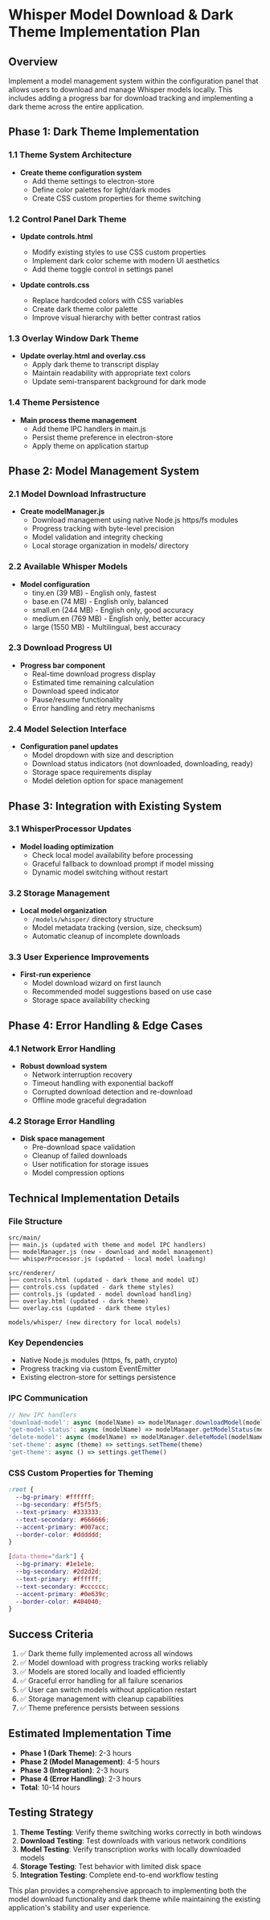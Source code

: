 # Whisper Model Download & Dark Theme Implementation Plan

## Overview
Implement a model management system within the configuration panel that allows users to download and manage Whisper models locally. This includes adding a progress bar for download tracking and implementing a dark theme across the entire application.

## Phase 1: Dark Theme Implementation

### 1.1 Theme System Architecture
- **Create theme configuration system**
  - Add theme settings to electron-store
  - Define color palettes for light/dark modes
  - Create CSS custom properties for theme switching

### 1.2 Control Panel Dark Theme
- **Update controls.html**
  - Modify existing styles to use CSS custom properties
  - Implement dark color scheme with modern UI aesthetics
  - Add theme toggle control in settings panel

- **Update controls.css**
  - Replace hardcoded colors with CSS variables
  - Create dark theme color palette
  - Improve visual hierarchy with better contrast ratios

### 1.3 Overlay Window Dark Theme
- **Update overlay.html and overlay.css**
  - Apply dark theme to transcript display
  - Maintain readability with appropriate text colors
  - Update semi-transparent background for dark mode

### 1.4 Theme Persistence
- **Main process theme management**
  - Add theme IPC handlers in main.js
  - Persist theme preference in electron-store
  - Apply theme on application startup

## Phase 2: Model Management System

### 2.1 Model Download Infrastructure
- **Create modelManager.js**
  - Download management using native Node.js https/fs modules
  - Progress tracking with byte-level precision
  - Model validation and integrity checking
  - Local storage organization in models/ directory

### 2.2 Available Whisper Models
- **Model configuration**
  - tiny.en (39 MB) - English only, fastest
  - base.en (74 MB) - English only, balanced
  - small.en (244 MB) - English only, good accuracy
  - medium.en (769 MB) - English only, better accuracy
  - large (1550 MB) - Multilingual, best accuracy

### 2.3 Download Progress UI
- **Progress bar component**
  - Real-time download progress display
  - Estimated time remaining calculation
  - Download speed indicator
  - Pause/resume functionality
  - Error handling and retry mechanisms

### 2.4 Model Selection Interface
- **Configuration panel updates**
  - Model dropdown with size and description
  - Download status indicators (not downloaded, downloading, ready)
  - Storage space requirements display
  - Model deletion option for space management

## Phase 3: Integration with Existing System

### 3.1 WhisperProcessor Updates
- **Model loading optimization**
  - Check local model availability before processing
  - Graceful fallback to download prompt if model missing
  - Dynamic model switching without restart

### 3.2 Storage Management
- **Local model organization**
  - `/models/whisper/` directory structure
  - Model metadata tracking (version, size, checksum)
  - Automatic cleanup of incomplete downloads

### 3.3 User Experience Improvements
- **First-run experience**
  - Model download wizard on first launch
  - Recommended model suggestions based on use case
  - Storage space availability checking

## Phase 4: Error Handling & Edge Cases

### 4.1 Network Error Handling
- **Robust download system**
  - Network interruption recovery
  - Timeout handling with exponential backoff
  - Corrupted download detection and re-download
  - Offline mode graceful degradation

### 4.2 Storage Error Handling
- **Disk space management**
  - Pre-download space validation
  - Cleanup of failed downloads
  - User notification for storage issues
  - Model compression options

## Technical Implementation Details

### File Structure
```
src/main/
├── main.js (updated with theme and model IPC handlers)
├── modelManager.js (new - download and model management)
└── whisperProcessor.js (updated - local model loading)

src/renderer/
├── controls.html (updated - dark theme and model UI)
├── controls.css (updated - dark theme styles)
├── controls.js (updated - model download handling)
├── overlay.html (updated - dark theme)
└── overlay.css (updated - dark theme styles)

models/whisper/ (new directory for local models)
```

### Key Dependencies
- Native Node.js modules (https, fs, path, crypto)
- Progress tracking via custom EventEmitter
- Existing electron-store for settings persistence

### IPC Communication
```javascript
// New IPC handlers
'download-model': async (modelName) => modelManager.downloadModel(modelName)
'get-model-status': async (modelName) => modelManager.getModelStatus(modelName)
'delete-model': async (modelName) => modelManager.deleteModel(modelName)
'set-theme': async (theme) => settings.setTheme(theme)
'get-theme': async () => settings.getTheme()
```

### CSS Custom Properties for Theming
```css
:root {
  --bg-primary: #ffffff;
  --bg-secondary: #f5f5f5;
  --text-primary: #333333;
  --text-secondary: #666666;
  --accent-primary: #007acc;
  --border-color: #dddddd;
}

[data-theme="dark"] {
  --bg-primary: #1e1e1e;
  --bg-secondary: #2d2d2d;
  --text-primary: #ffffff;
  --text-secondary: #cccccc;
  --accent-primary: #0e639c;
  --border-color: #404040;
}
```

## Success Criteria
1. ✅ Dark theme fully implemented across all windows
2. ✅ Model download with progress tracking works reliably
3. ✅ Models are stored locally and loaded efficiently
4. ✅ Graceful error handling for all failure scenarios
5. ✅ User can switch models without application restart
6. ✅ Storage management with cleanup capabilities
7. ✅ Theme preference persists between sessions

## Estimated Implementation Time
- **Phase 1 (Dark Theme)**: 2-3 hours
- **Phase 2 (Model Management)**: 4-5 hours
- **Phase 3 (Integration)**: 2-3 hours
- **Phase 4 (Error Handling)**: 2-3 hours
- **Total**: 10-14 hours

## Testing Strategy
1. **Theme Testing**: Verify theme switching works correctly in both windows
2. **Download Testing**: Test downloads with various network conditions
3. **Model Testing**: Verify transcription works with locally downloaded models
4. **Storage Testing**: Test behavior with limited disk space
5. **Integration Testing**: Complete end-to-end workflow testing

This plan provides a comprehensive approach to implementing both the model download functionality and dark theme while maintaining the existing application's stability and user experience.